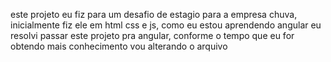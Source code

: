 este projeto eu fiz para um desafio de estagio para a empresa chuva, inicialmente fiz ele em html css e js, como eu estou aprendendo angular eu resolvi passar este projeto pra angular, conforme o tempo que eu for obtendo mais conhecimento vou alterando o arquivo
